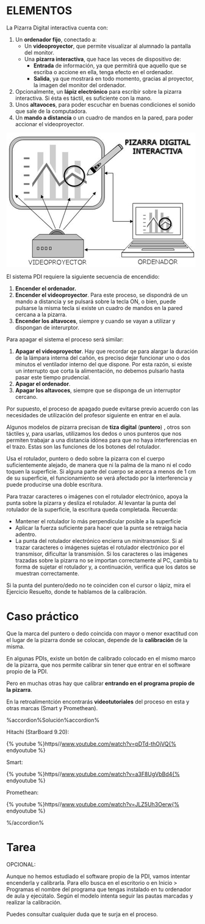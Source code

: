 
# ELEMENTOS

La Pizarra Digital interactiva cuenta con:
 
1. Un **ordenador fijo**, conectado a:
	- Un **videoproyector**, que permite visualizar al alumnado la pantalla del monitor.
	- Una **pizarra interactiva**, que hace las veces de dispositivo de:
		* **Entrada** de información, ya que permitirá que aquello que se escriba o accione en ella, tenga efecto en el ordenador.
		* **Salida**, ya que mostrará en todo momento, gracias al proyector, la imagen del monitor del ordenador.
2. Opcionalmente, un **lápiz electrónico** para escribir sobre la pizarra interactiva. Si ésta es táctil, es suficiente con la mano.
3. Unos **altavoces**, para poder escuchar en buenas condiciones el sonido que sale de la computadora.
4. Un **mando a distancia** o un cuadro de mandos en la pared, para poder accionar el videoproyector.

![1.6: http://commons.wikimedia.org/wiki/File:Pizarradigitalinteractiva.jpg. Dominio Público.](img/Pizarradigitalinteractiva.jpg)

El sistema PDI requiere la siguiente secuencia de encendido:
1. **Encender el ordenador.**
1. **Encender el videoproyector**. Para este proceso, se dispondrá de un mando a distancia y se pulsará sobre la tecla ON, o bien, puede pulsarse la misma tecla si existe un cuadro de mandos en la pared cercana a la pizarra.<br/>
1. **Encender los altavoces**, siempre y cuando se vayan a utilizar y dispongan de interurptor.

Para apagar el sistema el proceso será similar:

1. **Apagar el videoproyector**. Hay que recordar qe para alargar la duración de la lámpara interna del cañón, es preciso dejar funcionar uno o dos minutos el ventilador interno del que dispone. Por esta razón, si existe un interrupto que corta la alimentación, no debemos pulsarlo hasta pasar este tiempo prudencial.
1. **Apagar el ordenador**.
1. **Apagar los altavoces**, siempre que se disponga de un interruptor cercano.

Por supuesto, el proceso de apagado puede evitarse previo acuerdo con las necesidades de utilización del profesor siguiente en entrar en el aula.

Algunos modelos de pizarra precisan de **tiza digital** (**puntero**) , otros son táctiles y, para usarlas, utilizamos los dedos o unos punteros que nos permiten trabajar a una distancia idónea para que no haya interferencias en el trazo. Estas son las funciones de los botones del rotulador.

Usa el rotulador, puntero o dedo sobre la pizarra con el cuerpo suficientemente alejado, de manera que ni la palma de la mano ni el codo toquen la superficie. Si alguna parte del cuerpo se acerca a menos de 1 cm de su superficie, el funcionamiento se verá afectado por la interferencia y puede producirse una doble escritura.

Para trazar caracteres o imágenes con el rotulador electrónico, apoya la punta sobre la pizarra y desliza el rotulador. Al levantar la punta del rotulador de la superficie, la escritura queda completada. Recuerda:
- Mantener el rotulador lo más perpendicular posible a la superficie
- Aplicar la fuerza suficiente para hacer que la punta se retraiga hacia adentro.
- La punta del rotulador electrónico encierra un minitransmisor. Si al trazar caracteres o imágenes sujetas el rotulador electrónico por el transmisor, dificultar la transmisión. Si los caracteres o las imágenes trazadas sobre la pizarra no se importan correctamente al PC, cambia tu forma de sujetar el rotulador y, a continuación, verifica que los datos se muestran correctamente.

Si la punta del puntero/dedo no te coinciden con el cursor o lápiz, mira el Ejercicio Resuelto, donde te hablamos de la calibración.


# Caso práctico

Que la marca del puntero o dedo coincida con mayor o menor exactitud con el lugar de la pizarra donde se colocan, depende de la **calibración** de la misma.

En algunas PDIs, existe un botón de calibrado colocado en el mismo marco de la pizarra, que nos permite calibrar sin tener que entrar en el software propio de la PDI.

Pero en muchas otras hay que calibrar **entrando en el programa propio de la pizarra**.

En la retroalimentción encontrarás **videotutoriales** del proceso en esta y otras marcas (Smart y Promethean).

%accordion%Solución%accordion%

Hitachi (StarBoard 9.20):


{% youtube %}https//www.youtube.com/watch?v=pDTd-thOjVQ{% endyoutube %}

Smart:


{% youtube %}https//www.youtube.com/watch?v=a3F8UgVbBd4{% endyoutube %}

Promethean:


{% youtube %}https//www.youtube.com/watch?v=JLZ5Uh3Oerw{% endyoutube %}

%/accordion%


# Tarea

OPCIONAL:

Aunque no hemos estudiado el software propio de la PDI, vamos intentar encenderla y calibrarla. Para ello busca en el escritorio o en Inicio &gt; Programas el nombre del programa que tengas instalado en tu ordenador de aula y ejecútalo. Según el modelo intenta seguir las pautas marcadas y realizar la calibración.

Puedes consultar cualquier duda que te surja en el proceso.

